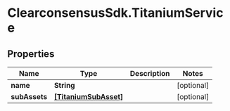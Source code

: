 # ClearconsensusSdk.TitaniumService

## Properties

Name | Type | Description | Notes
------------ | ------------- | ------------- | -------------
**name** | **String** |  | [optional] 
**subAssets** | [**[TitaniumSubAsset]**](TitaniumSubAsset.md) |  | [optional] 


